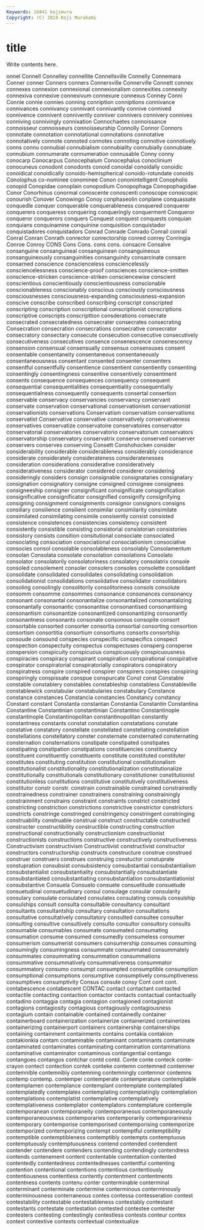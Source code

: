 ```yaml
---
Keywords: 16841 kojimura
Copyright: (C) 2024 Koji Murakami
---
```


# title

Write contents here.



onnel Connell
Connelley connellite Connellsville Connelly Connemara Conner conner Conners conners Connersville
Connerville Connett connex connexes connexion connexional connexionalism connexities connexity connexiva
connexive connexivum connexure connexus Conney Conni Connie connie connies conning
conniption conniptions connivance connivances connivancy connivant connivantly connive connived connivence
connivent connivently conniver connivers connivery connives conniving connivingly connixation Connochaetes
connoissance connoisseur connoisseurs connoisseurship Connolly Connor Connors connotate connotation connotational
connotations connotative connotatively connote connoted connotes connoting connotive connotively conns
connu connubial connubialism connubiality connubially connubiate connubium connumerate connumeration connusable
Conny conny conocarp Conocarpus Conocephalum Conocephalus conoclinium conocuneus conodont conodonts
conoid conoidal conoidally conoidic conoidical conoidically conoido-hemispherical conoido-rotundate conoids Conolophus
co-nominee conominee Conon cononintelligent Conopholis conopid Conopidae conoplain conopodium Conopophaga
Conopophagidae Conor Conorhinus conormal conoscente conoscenti conoscope conoscopic conourish Conover
Conowingo Conoy conphaseolin conplane conquassate conquedle conquer conquerable conquerableness conquered
conquerer conquerers conqueress conquering conqueringly conquerment Conqueror conqueror conquerors conquers
Conquest conquest conquests conquian conquians conquinamine conquinine conquisition conquistador conquistadores
conquistadors Conrad Conrade Conrado Conrail conrail Conral Conran Conrath conrector
conrectorship conred conrey Conringia Conroe Conroy CONS Cons Cons. cons
cons. consacre Consalve consanguine consanguineal consanguinean consanguineous consanguineously consanguinities consanguinity
consarcinate consarn consarned conscience conscienceless consciencelessly consciencelessness conscience-proof consciences conscience-smitten
conscience-stricken conscience-striken consciencewise conscient conscientious conscientiously conscientiousness conscionable conscionableness conscionably
conscious consciously consciousness consciousnesses consciousness-expanding consciousness-expansion conscive conscribe conscribed conscribing
conscript conscripted conscripting conscription conscriptional conscriptionist conscriptions conscriptive conscripts conscripttion
consderations consecrate consecrated consecratedness consecrater consecrates consecrating Consecration consecration consecrations
consecrative consecrator consecratory consectary consecute consecution consecutive consecutively consecutiveness consecutives
consence consenescence consenescency consension consensual consensually consensus consensuses consent consentable
consentaneity consentaneous consentaneously consentaneousness consentant consented consenter consenters consentful consentfully
consentience consentient consentiently consenting consentingly consentingness consentive consentively consentment consents
consequence consequences consequency consequent consequential consequentialities consequentiality consequentially consequentialness consequently
consequents consertal consertion conservable conservacy conservancies conservancy conservant conservate conservation
conservational conservationism conservationist conservationists conservations Conservatism conservatism conservatisms conservatist Conservative
conservative conservatively conservativeness conservatives conservatize conservatoire conservatoires conservator conservatorial conservatories
conservatorio conservatorium conservators conservatorship conservatory conservatrix conserve conserved conserver conservers
conserves conserving Consett Conshohocken consider considerability considerable considerableness considerably considerance
considerate considerately considerateness consideratenesses consideration considerations considerative consideratively considerativeness considerator
considered considerer considering consideringly considers consign consignable consignataries consignatary consignation
consignatory consigne consigned consignee consignees consigneeship consigner consignificant consignificate consignification
consignificative consignificator consignified consignify consignifying consigning consignment consignments consignor consignors
consigns consiliary consilience consilient consimilar consimilarity consimilate consimilated consimilating consimile
consisently consist consisted consistence consistences consistencies consistency consistent consistently consistible
consisting consistorial consistorian consistories consistory consists consition consitutional consociate consociated
consociating consociation consociational consociationism consociative consocies consol consolable consolableness consolably
Consolamentum consolan Consolata consolate consolation consolations Consolato consolator consolatorily consolatoriness
consolatory consolatrix console consoled consolement consoler consolers consoles consolette consolidant
consolidate consolidated consolidates consolidating consolidation consolidationist consolidations consolidative consolidator consolidators
consoling consolingly consolitorily consolitoriness consols consolute consomm consomme consommes consonance
consonances consonancy consonant consonantal consonantalize consonantalized consonantalizing consonantally consonantic consonantise
consonantised consonantising consonantism consonantize consonantized consonantizing consonantly consonantness consonants consonate
consonous consopite consort consortable consorted consorter consortia consortial consorting consortion
consortism consortitia consortium consortiums consorts consortship consoude consound conspecies conspecific
conspecifics conspect conspection conspectuity conspectus conspectuses consperg consperse conspersion conspicuity
conspicuous conspicuously conspicuousness conspiracies conspiracy conspirant conspiration conspirational conspirative conspirator
conspiratorial conspiratorially conspirators conspiratory conspiratress conspire conspired conspirer conspirers conspires
conspiring conspiringly conspissate conspue conspurcate Const const Constable constable constablery
constables constableship constabless Constableville constablewick constabular constabularies constabulary Constance constance
constances Constancia constancies Constancy constancy Constant constant Constanta constantan Constantia
Constantin Constantina Constantine Constantinian constantinian Constantino Constantinople constantinople Constantinopolitan constantinopolitan
constantly constantness constants constat constatation constatations constate constative constatory constellate
constellated constellating constellation constellations constellatory conster consternate consternated consternating consternation
consternations constipate constipated constipates constipating constipation constipations constituencies constituency constituent
constituently constituents constitute constituted constituter constitutes constituting constitution constitutional constitutionalism
constitutionalist constitutionality constitutionalization constitutionalize constitutionally constitutionals constitutionary constitutioner constitutionist constitutionless
constitutions constitutive constitutively constitutiveness constitutor constr constr. constrain constrainable constrained
constrainedly constrainedness constrainer constrainers constraining constrainingly constrainment constrains constraint constraints
constrict constricted constricting constriction constrictions constrictive constrictor constrictors constricts constringe
constringed constringency constringent constringing construability construable construal construct constructable constructed
constructer constructibility constructible constructing construction constructional constructionally constructionism constructionist constructionists
constructions constructive constructively constructiveness Constructivism constructivism Constructivist constructivist constructor constructors
constructorship constructs constructure construe construed construer construers construes construing constuctor
constuprate constupration consubsist consubsistency consubstantial consubstantialism consubstantialist consubstantiality consubstantially consubstantiate
consubstantiated consubstantiating consubstantiation consubstantiationist consubstantive Consuela Consuelo consuete consuetitude consuetude
consuetudinal consuetudinary consul consulage consular consularity consulary consulate consulated consulates
consulating consuls consulship consulships consult consulta consultable consultancy consultant consultants
consultantship consultary consultation consultations consultative consultatively consultatory consulted consultee consulter
consulting consultive consultively consulto consultor consultory consults consumable consumables consumate
consumated consumating consumation consume consumed consumedly consumeless consumer consumerism consumerist
consumers consumership consumes consuming consumingly consumingness consummate consummated consummately consummates
consummating consummation consummations consummative consummatively consummativeness consummator consummatory consumo consumpt
consumpted consumptible consumption consumptional consumptions consumptive consumptively consumptiveness consumptives consumptivity
Consus consute consy Cont cont cont. contabescence contabescent CONTAC contact
contactant contacted contactile contacting contaction contactor contacts contactual contactually contadino
contaggia contagia contagion contagioned contagionist contagions contagiosity contagious contagiously contagiousness
contagium contain containable contained containedly container containerboard containerization containerize containerized
containerizes containerizing containerport containers containership containerships containing containment containments contains
contakia contakion contakionkia contam contaminable contaminant contaminants contaminate contaminated contaminates
contaminating contamination contaminations contaminative contaminator contaminous contangential contango contangoes contangos
contchar contd contd. Conte conte conteck conte-crayon contect contection contek
conteke contemn contemned contemner contemnible contemnibly contemning contemningly contemnor contemns
contemp contemp. contemper contemperate contemperature contemplable contemplamen contemplance contemplant contemplate
contemplated contemplatedly contemplates contemplating contemplatingly contemplation contemplations contemplatist contemplative contemplatively
contemplativeness contemplator contemplators contemplature contemple contemporanean contemporaneity contemporaneous contemporaneously contemporaneousness
contemporaries contemporarily contemporariness contemporary contemporise contemporised contemporising contemporize contemporized contemporizing
contempt contemptful contemptibility contemptible contemptibleness contemptibly contempts contemptuous contemptuously contemptuousness
contend contended contendent contender contendere contenders contending contendingly contendress contends
contenement content contentable contentation contented contentedly contentedness contentednesses contentful contenting
contention contentional contentions contentious contentiously contentiousness contentless contently contentment contentments
contentness contents contenu conter conterminable conterminal conterminant conterminate contermine conterminous
conterminously conterminousness conterraneous contes contessa contesseration contest contestability contestable contestableness
contestably contestant contestants contestate contestation contested contestee contester contesters contesting
contestingly contestless contests conteur contex context contextive contexts contextual contextualize
